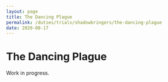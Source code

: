 ```yaml
---
layout: page
title: The Dancing Plague
permalink: /duties/trials/shadowbringers/the-dancing-plague
date: 2020-08-17
---
```


# The Dancing Plague

Work in progress.
